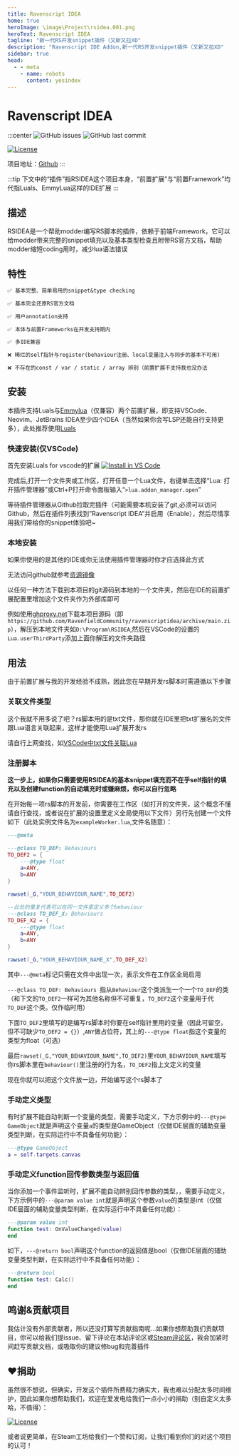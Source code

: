 ```yaml
---
title: Ravenscript IDEA
home: true
heroImage: \image\Project\rsidea.001.png
heroText: Ravenscript IDEA
tagline: "新一代RS开发snippet插件（又新又拉XD"
description: "Ravenscript IDE Addon,新一代RS开发snippet插件（又新又拉XD"
sidebar: true
head:
  - - meta
    - name: robots
      content: yesindex
---
```


# Ravenscript IDEA

:::center
![GitHub issues](https://img.shields.io/github/issues/RavenfieldCommunity/ravenscriptidea.svg?style=flat-square&) ![GitHub last commit](https://img.shields.io/github/last-commit/RavenfieldCommunity/ravenscriptidea.svg?style=flat-square&)


[![License](https://img.shields.io/badge/%E6%8E%88%E6%9D%83%E5%9F%BA%E4%BA%8E%E8%AE%B8%E5%8F%AF-GPLv3-lightblue.svg?style=for-the-badge&)](https://github.com/RavenfieldCommunity/ravenscriptidea/blob/main/LICENSE)

项目地址：[Github](https://github.com/RavenfieldCommunity/ravenscriptidea/)
:::

:::tip
下文中的“插件”指RSIDEA这个项目本身，“前置扩展”与“前置Framework”均代指Luals、EmmyLua这样的IDE扩展
:::

## 描述

RSIDEA是一个帮助modder编写RS脚本的插件，依赖于前端Framework，它可以给modder带来完整的snippet填充以及基本类型检查且附带RS官方文档，帮助modder缩短coding用时，减少lua语法错误


## 特性
```md
✅ 基本完整、简单易用的snippet&type checking

✅ 基本完全还原RS官方文档

✅ 用户annotation支持

✅ 本体与前置Frameworks在开发支持期内

✅ 多IDE兼容

❌ 稀烂的self指针与register(behaviour注册、local变量注入与同步的基本不可用)

❌ 不存在的const / var / static / array 辨别（前置扩展不支持我也没办法
```

## 安装
本插件支持Luals与[Emmylua](https:\\emmylua.github.io)（仅兼容）两个前置扩展，即支持VSCode、Neovim、JetBrains IDEA至少四个IDEA（当然如果你会写LSP还能自行支持更多），此处推荐使用[Luals](https:\\luals.github.io)

### 快速安装(仅VSCode)

首先安装Luals for vscode的扩展 [![Install in VS Code](https://img.shields.io/badge/VS%20Code-Install-blue?style=for-the-badge&logo=visualstudiocode "Install in VS Code")](https://marketplace.visualstudio.com/items?itemName=sumneko.lua)

完成后,打开一个文件夹或工作区，打开任意一个Lua文件，右键单击选择“Lua: 打开插件管理器”或Ctrl+P打开命令面板输入“`>lua.addon_manager.open`”

等待插件管理器从Github拉取完插件（可能需要本机安装了git,必须可以访问Github，然后在插件列表找到”Ravenscript IDEA”并启用（Enable），然后尽情享用我们带给你的snippet体验吧~

### 本地安装

如果你使用的是其他的IDE或你无法使用插件管理器时你才应选择此方式

无法访问github就参考[资源镜像](/cn/RESOURCE.md)

以任何一种方法下载到本项目的git源码到本地的一个文件夹，然后在IDE的前置扩展配置里增加这个文件夹作为外部库即可

例如使用[ghproxy.net](https://ghproxy.net)下载本项目源码（即`https://github.com/RavenfieldCommunity/ravenscriptidea/archive/main.zip`），解压到本地文件夹如`D:\Program\RSIDEA`,然后在VSCode的设置的`Lua.userThirdParty`添加上面你解压的文件夹路径


## 用法

由于前置扩展与我的开发经验不成熟，因此您在早期开发rs脚本时需遵循以下步骤

### 关联文件类型

这个我就不用多说了吧？rs脚本用的是txt文件，那你就在IDE里把txt扩展名的文件跟Lua语言关联起来，这样才能使用Lua扩展开发rs

请自行上网查找，如[VSCode中txt文件关联Lua](https://blog.csdn.net/u012433546/article/details/100566579)

### 注册脚本

**这一步上，如果你只需要使用RSIDEA的基本snippet填充而不在乎self指针的填充以及创建function的自动填充时或嫌麻烦，你可以自行忽略**

在开始每一项rs脚本的开发前，你需要在工作区（如打开的文件夹，这个概念不懂请自行查找，或者说在扩展的设置里定义全局使用以下文件）另行先创建一个文件如下（此处实例文件名为`exampleWorker.lua`,文件名随意）：
```lua
---@meta

---@class TO_DEF: Behaviours 
TO_DEF2 = {
    ---@type float
    a=ANY,
	b=ANY
}

rawset(_G,"YOUR_BEHAVIOUR_NAME",TO_DEF2)

--此处的重复代表可以在同一文件里定义多个behaviour
---@class TO_DEF_X: Behaviours 
TO_DEF_X2 = {
    ---@type float
    a=ANY,
	b=ANY
}

rawset(_G,"YOUR_BEHAVIOUR_NAME_X",TO_DEF_X2)
```

其中`---@meta`标记只需在文件中出现一次，表示文件在工作区全局启用

`---@class TO_DEF: Behaviours `指从`Behaviour`这个类派生一个一个`TO_DEF`的类（和下文的`TO_DEF2`一样可为其他名称但不可重复，`TO_DEF2`这个变量用于代`TO_DEF`这个类。仅作临时用）

下面`TO_DEF2`里填写的是编写rs脚本时你要在self指针里用的变量（因此可留空，但不可缺少`TO_DEF2 = {}`）,`ANY`做占位符，其上的`---@type float`指这个变量的类型为float（可选）

最后`rawset(_G,"YOUR_BEHAVIOUR_NAME",TO_DEF2)`里`YOUR_BEHAVIOUR_NAME`填写你rs脚本里在`behaviour()`里注册的行为名，`TO_DEF2`指上文定义的变量

现在你就可以把这个文件放一边，开始编写这个rs脚本了

### 手动定义类型

有时扩展不能自动判断一个变量的类型，需要手动定义，下方示例中的`---@type GameObject`就是声明这个变量`a`的类型是GameObject（仅做IDE层面的辅助变量类型判断，在实际运行中不具备任何功能）：
```lua
---@type GameObject
a = self.targets.canvas
```

### 手动定义function回传参数类型与返回值

当你添加一个事件监听时，扩展不能自动辨别回传参数的类型，，需要手动定义，下方示例中的`---@param value int`就是声明这个参数`value`的类型是int（仅做IDE层面的辅助变量类型判断，在实际运行中不具备任何功能）：
```lua
---@param value int
function test: OnValueChanged(value)
end
```

如下，`---@return bool`声明这个function的返回值是bool（仅做IDE层面的辅助变量类型判断，在实际运行中不具备任何功能）：
```lua
---@return bool
function test: Calc()
end
```


## 鸣谢&贡献项目

我估计没有外部贡献者，所以还没打算写贡献指南呢...如果你想帮助我们贡献项目，你可以给我们提issue、留下评论在本站评论区或[Steam评论区](https://steamcommunity.com/sharedfiles/filedetails/?id=2902809158)，我会加紧时间赶写贡献文档，或吸取你的建议修bug和完善插件

## ❤捐助

虽然很不想说，但确实，开发这个插件所费精力确实大，我也难以分配太多时间维护，因此如果你想帮助我们，欢迎在爱发电给我们一点小小的捐助（别自定义太多哈，不值得）：

[![License](https://img.shields.io/badge/爱发电-支持我们！-lightpurple.svg?style=for-the-badge&)](https://afdian.net/a/Nsrc233)

或者说更简单，在Steam工坊给我们一个赞和订阅，让我们看到你们的对这个项目的认可！



